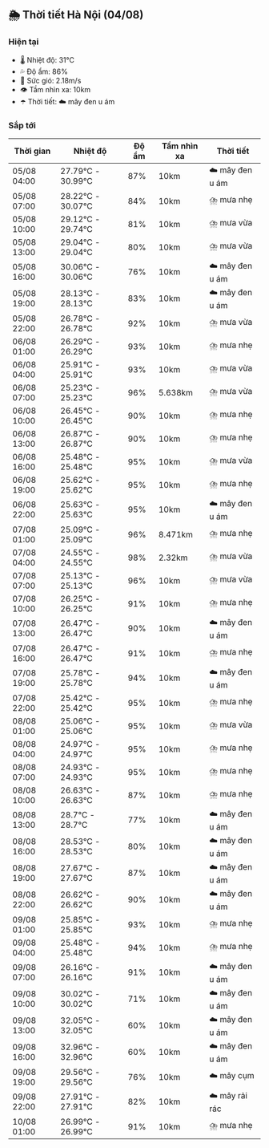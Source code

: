 ## 🌦️ Thời tiết Hà Nội (04/08)

### Hiện tại

- 🌡️ Nhiệt độ: 31℃
- 💦 Độ ẩm: 86%
- 💨 Sức gió: 2.18m/s
- 👁️ Tầm nhìn xa: 10km
- ☂️ Thời tiết: ☁️ mây đen u ám

### Sắp tới

| Thời gian | Nhiệt độ | Độ ẩm | Tầm nhìn xa | Thời tiết |
| --- | --- | --- | --- | --- |
| 05/08 04:00 | 27.79℃ - 30.99℃ | 87% | 10km | ☁️ mây đen u ám |
| 05/08 07:00 | 28.22℃ - 30.07℃ | 84% | 10km | ⛈️ mưa nhẹ |
| 05/08 10:00 | 29.12℃ - 29.74℃ | 81% | 10km | ⛈️ mưa vừa |
| 05/08 13:00 | 29.04℃ - 29.04℃ | 80% | 10km | ⛈️ mưa vừa |
| 05/08 16:00 | 30.06℃ - 30.06℃ | 76% | 10km | ☁️ mây đen u ám |
| 05/08 19:00 | 28.13℃ - 28.13℃ | 83% | 10km | ☁️ mây đen u ám |
| 05/08 22:00 | 26.78℃ - 26.78℃ | 92% | 10km | ⛈️ mưa vừa |
| 06/08 01:00 | 26.29℃ - 26.29℃ | 93% | 10km | ⛈️ mưa nhẹ |
| 06/08 04:00 | 25.91℃ - 25.91℃ | 93% | 10km | ⛈️ mưa vừa |
| 06/08 07:00 | 25.23℃ - 25.23℃ | 96% | 5.638km | ⛈️ mưa vừa |
| 06/08 10:00 | 26.45℃ - 26.45℃ | 90% | 10km | ⛈️ mưa nhẹ |
| 06/08 13:00 | 26.87℃ - 26.87℃ | 90% | 10km | ⛈️ mưa nhẹ |
| 06/08 16:00 | 25.48℃ - 25.48℃ | 95% | 10km | ⛈️ mưa vừa |
| 06/08 19:00 | 25.62℃ - 25.62℃ | 95% | 10km | ⛈️ mưa nhẹ |
| 06/08 22:00 | 25.63℃ - 25.63℃ | 95% | 10km | ☁️ mây đen u ám |
| 07/08 01:00 | 25.09℃ - 25.09℃ | 96% | 8.471km | ⛈️ mưa nhẹ |
| 07/08 04:00 | 24.55℃ - 24.55℃ | 98% | 2.32km | ⛈️ mưa vừa |
| 07/08 07:00 | 25.13℃ - 25.13℃ | 96% | 10km | ⛈️ mưa vừa |
| 07/08 10:00 | 26.25℃ - 26.25℃ | 91% | 10km | ⛈️ mưa nhẹ |
| 07/08 13:00 | 26.47℃ - 26.47℃ | 90% | 10km | ☁️ mây đen u ám |
| 07/08 16:00 | 26.47℃ - 26.47℃ | 91% | 10km | ⛈️ mưa nhẹ |
| 07/08 19:00 | 25.78℃ - 25.78℃ | 94% | 10km | ☁️ mây đen u ám |
| 07/08 22:00 | 25.42℃ - 25.42℃ | 95% | 10km | ⛈️ mưa nhẹ |
| 08/08 01:00 | 25.06℃ - 25.06℃ | 95% | 10km | ⛈️ mưa vừa |
| 08/08 04:00 | 24.97℃ - 24.97℃ | 95% | 10km | ⛈️ mưa nhẹ |
| 08/08 07:00 | 24.93℃ - 24.93℃ | 95% | 10km | ⛈️ mưa nhẹ |
| 08/08 10:00 | 26.63℃ - 26.63℃ | 87% | 10km | ⛈️ mưa nhẹ |
| 08/08 13:00 | 28.7℃ - 28.7℃ | 77% | 10km | ☁️ mây đen u ám |
| 08/08 16:00 | 28.53℃ - 28.53℃ | 80% | 10km | ☁️ mây đen u ám |
| 08/08 19:00 | 27.67℃ - 27.67℃ | 87% | 10km | ☁️ mây đen u ám |
| 08/08 22:00 | 26.62℃ - 26.62℃ | 90% | 10km | ☁️ mây đen u ám |
| 09/08 01:00 | 25.85℃ - 25.85℃ | 93% | 10km | ⛈️ mưa nhẹ |
| 09/08 04:00 | 25.48℃ - 25.48℃ | 94% | 10km | ⛈️ mưa nhẹ |
| 09/08 07:00 | 26.16℃ - 26.16℃ | 91% | 10km | ☁️ mây đen u ám |
| 09/08 10:00 | 30.02℃ - 30.02℃ | 71% | 10km | ☁️ mây đen u ám |
| 09/08 13:00 | 32.05℃ - 32.05℃ | 60% | 10km | ☁️ mây đen u ám |
| 09/08 16:00 | 32.96℃ - 32.96℃ | 60% | 10km | ☁️ mây đen u ám |
| 09/08 19:00 | 29.56℃ - 29.56℃ | 76% | 10km | ☁️ mây cụm |
| 09/08 22:00 | 27.91℃ - 27.91℃ | 82% | 10km | ☁️ mây rải rác |
| 10/08 01:00 | 26.99℃ - 26.99℃ | 91% | 10km | ⛈️ mưa nhẹ |
